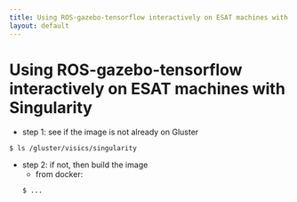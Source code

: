```yaml
---
title: Using ROS-gazebo-tensorflow interactively on ESAT machines with Singularity
layout: default
---
```


# Using ROS-gazebo-tensorflow interactively on ESAT machines with Singularity

* step 1: see if the image is not already on Gluster
```
$ ls /gluster/visics/singularity
```
* step 2: if not, then build the image
	* from docker:
	```
	$ ...
	```